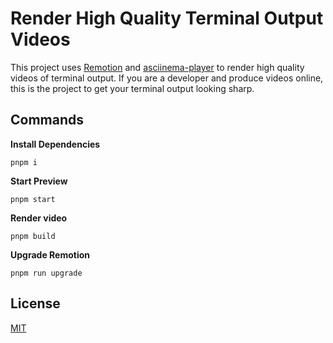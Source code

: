 # Render High Quality Terminal Output Videos

This project uses [Remotion](https://www.remotion.dev) and [asciinema-player](https://github.com/asciinema/asciinema-player) to render high quality videos of terminal output. If you are a developer and produce videos online, this is the project to get your terminal output looking sharp.

## Commands

**Install Dependencies**

```console
pnpm i
```

**Start Preview**

```console
pnpm start
```

**Render video**

```console
pnpm build
```

**Upgrade Remotion**

```console
pnpm run upgrade
```

## License

[MIT](./LICENSE)